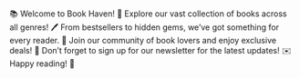 📚 Welcome to Book Haven! 🌟
Explore our vast collection of books across all genres! 🖊️ 
From bestsellers to hidden gems, we’ve got something for every reader. 📖 
Join our community of book lovers and enjoy exclusive deals! 💖 
Don’t forget to sign up for our newsletter for the latest updates! ✉️ 
Happy reading! 🎉



